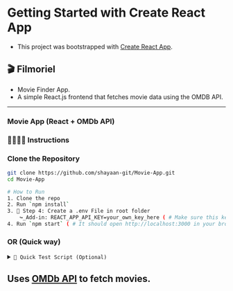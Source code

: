 # Getting Started with Create React App

- This project was bootstrapped with [Create React App](https://github.com/facebook/create-react-app).

## 🎬 Filmoriel
- Movie Finder App.
- A simple React.js frontend that fetches movie data using the OMDB API.

---

### Movie App (React + OMDb API)

### 👨🏻‍🏫📎 Instructions 

###  Clone the Repository
```bash
git clone https://github.com/shayaan-git/Movie-App.git
cd Movie-App

# How to Run
1. Clone the repo
2. Run `npm install`
3. 🔐 Step 4: Create a .env File in root folder
    ↪_Add-in: REACT_APP_API_KEY=your_own_key_here ( # Make sure this key matches your actual API key, I used OMDB apikey.)
4. Run `npm start` ( # It should open http://localhost:3000 in your browser with your app running!)

```
### OR (Quick way)
<details>
    <summary><code>🔧 Quick Test Script (Optional)</code></summary>
For Linux/Mac/Git Bash users: <p>

↪ bash run-demo.sh

It will: <br> ↪ Create a folder test-movie-app <br>
↪ Clone your repo inside it <br>
↪ Set up .env <br>
↪ Install everything <br>
↪ Start the app

</details>

## Uses [OMDb API](http://www.omdbapi.com/) to fetch movies.
